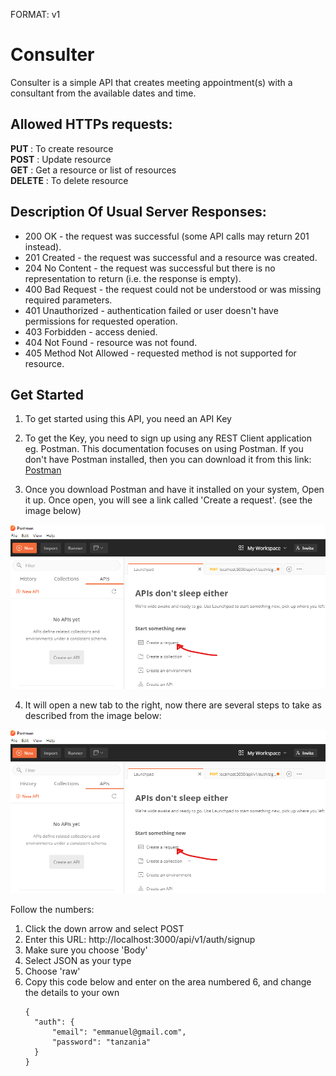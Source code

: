 FORMAT: v1

# Consulter

Consulter is a simple API that creates meeting appointment(s) with a consultant from the available dates and time.

## Allowed HTTPs requests:

<strong>PUT </strong>    : To create resource <br>
<strong>POST</strong>    : Update resource<br>
<strong>GET</strong>     : Get a resource or list of resources<br>
<strong>DELETE</strong>  : To delete resource<br>

## Description Of Usual Server Responses:

<ul>
<li>200 OK - the request was successful (some API calls may return 201 instead).</li>
<li>201 Created - the request was successful and a resource was created.</li>
<li>204 No Content - the request was successful but there is no representation to return (i.e. the response is empty).</li>
<li>400 Bad Request - the request could not be understood or was missing required parameters.</li>
<li>401 Unauthorized - authentication failed or user doesn't have permissions for requested operation.</li>
<li>403 Forbidden - access denied.</li>
<li>404 Not Found - resource was not found.</li>
<li>405 Method Not Allowed - requested method is not supported for resource.</li>
</ul>

## Get Started

1. To get started using this API, you need an API Key

2. To get the Key, you need to sign up using any REST Client application eg. Postman. This documentation focuses on 
using Postman. If you don't have Postman installed, then you can download it from this link: <a href="https://www.postman.com/downloads/">Postman</a>

3. Once you download Postman and have it installed on your system, Open it up. Once open, you will see a link called
'Create a request'. (see the image below)

![screenshot](./app/docs/open.png)

4. It will open a new tab to the right, now there are several steps to take as described from the image below:

![screenshot](./app/docs/open.png)

Follow the numbers: 
 <ol start="1">
 <li>Click the down arrow and select POST</li>
 <li>Enter this URL: http://localhost:3000/api/v1/auth/signup</li>
 <li>Make sure you choose 'Body'</li>
 <li>Select JSON as your type</li>
 <li>Choose 'raw'</li>
 <li> Copy this code below and enter on the area numbered 6, and change the details to your own
 
    {
      "auth": {
          "email": "emmanuel@gmail.com",
          "password": "tanzania"
      }
    }
</li>

 </ol>
